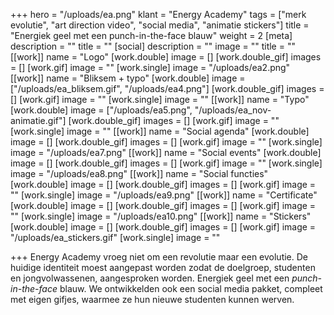 +++
hero = "/uploads/ea.png"
klant = "Energy Academy"
tags = ["merk evolutie", "art direction video", "social media", "animatie stickers"]
title = "Energiek geel met een punch-in-the-face blauw"
weight = 2
[meta]
description = ""
title = ""
[social]
description = ""
image = ""
title = ""
[[work]]
name = "Logo"
[work.double]
image = []
[work.double_gif]
images = []
[work.gif]
image = ""
[work.single]
image = "/uploads/ea2.png"
[[work]]
name = "Bliksem + typo"
[work.double]
image = ["/uploads/ea_bliksem.gif", "/uploads/ea4.png"]
[work.double_gif]
images = []
[work.gif]
image = ""
[work.single]
image = ""
[[work]]
name = "Typo"
[work.double]
image = ["/uploads/ea5.png", "/uploads/ea_nov-animatie.gif"]
[work.double_gif]
images = []
[work.gif]
image = ""
[work.single]
image = ""
[[work]]
name = "Social agenda"
[work.double]
image = []
[work.double_gif]
images = []
[work.gif]
image = ""
[work.single]
image = "/uploads/ea7.png"
[[work]]
name = "Social events"
[work.double]
image = []
[work.double_gif]
images = []
[work.gif]
image = ""
[work.single]
image = "/uploads/ea8.png"
[[work]]
name = "Social functies"
[work.double]
image = []
[work.double_gif]
images = []
[work.gif]
image = ""
[work.single]
image = "/uploads/ea9.png"
[[work]]
name = "Certificate"
[work.double]
image = []
[work.double_gif]
images = []
[work.gif]
image = ""
[work.single]
image = "/uploads/ea10.png"
[[work]]
name = "Stickers"
[work.double]
image = []
[work.double_gif]
images = []
[work.gif]
image = "/uploads/ea_stickers.gif"
[work.single]
image = ""

+++
Energy Academy vroeg niet om een revolutie maar een evolutie. De huidige identiteit moest aangepast worden zodat de doelgroep, studenten en jongvolwassenen, aangesproken worden. Energiek geel met een _punch-in-the-face_ blauw. We ontwikkelden ook een social media pakket, compleet met eigen gifjes, waarmee ze hun nieuwe studenten kunnen werven.